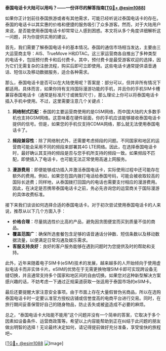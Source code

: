 **泰国电话卡大陆可以用吗？——一份详尽的解答指南[[TG💪+ @esim1088](https://t.me/s/esim1088)]**

如果你正计划前往泰国旅游或者有其他需求，可能已经听说过泰国电话卡的存在。泰国的电话卡以其实惠的价格和便捷的服务吸引了众多游客。然而，对于大陆用户来说，是否能使用泰国电话卡却常常让人感到困惑。本文将从多个角度详细解析这一问题，并为你提供实用的建议。

首先，我们需要了解泰国电话卡的基本情况。泰国的通信市场相当发达，主要由三大运营商主导：AIS、TrueMove H和DTAC。这三家运营商各自推出了多种类型的电话卡，包括预付费卡和后付费卡。其中，预付费卡是最受游客欢迎的选择，因为它们无需复杂的注册流程，购买后即可立即使用。这些电话卡通常提供语音通话、短信以及移动数据服务，适合各种需求。

那么，泰国电话卡是否可以在大陆使用呢？答案是：部分可以，但并非所有情况下都适用。具体而言，如果你持有支持国际漫游功能的手机，并且你的手机SIM卡槽兼容泰国电话卡（通常是标准尺寸或微型尺寸），那么理论上你可以将泰国电话卡插入手机中使用。不过，这里需要注意几个关键点：

1. **网络制式匹配**：泰国的主要运营商使用的是GSM网络，而中国大陆的大多数手机也支持GSM网络。这意味着在硬件层面，你的手机应该能够接收泰国电话卡提供的信号。但是，如果您的手机仅支持CDMA网络，那么就无法使用泰国电话卡了。

2. **频段兼容性**：除了网络制式外，还需要考虑频段的问题。不同国家和地区的运营商可能会采用不同的频段来部署其4G LTE网络。因此，在选择泰国电话卡时，最好确认其支持的频段是否与您手机所支持的频段一致。如果频段不匹配，即使插入了电话卡，也可能无法正常使用高速上网服务。

3. **漫游费用**：即便能够成功插入并激活泰国电话卡，实际使用过程中还可能存在额外的费用。例如，如果您在国内拨打电话给泰国号码，可能会被收取较高的国际长途费；同样地，从泰国拨打回国内的电话也需要支付相应的漫游费用。因此，在决定是否携带泰国电话卡之前，务必先咨询您的运营商关于国际漫游的具体收费标准。

接下来我们谈谈如何选择合适的泰国电话卡。对于初次尝试使用泰国电话卡的人来说，推荐从以下几个方面入手：

- **价格合理**：尽量挑选性价比高的产品，避免因贪图便宜而买到质量不佳的商品。
- **覆盖范围广**：确保所选套餐包含足够的语音通话分钟数、短信条数以及移动数据流量，以便满足日常沟通及娱乐需求。
- **客服支持良好**：良好的客户服务能够在遇到问题时为您提供及时的帮助和支持。

此外，近年来随着电子SIM卡(eSIM)技术的发展，越来越多的人开始倾向于使用虚拟电话卡而非实体卡片。eSIM的优势在于无需更换物理SIM卡即可实现跨设备无缝切换，并且通常支持多个国家和地区间的自由切换。如果您对这种新型解决方案感兴趣的话，不妨考虑一下通过正规渠道获取一张适用于泰国市场的eSIM卡。

最后还要提醒大家注意安全事项。由于市面上存在大量假冒伪劣商品，所以在选购泰国电话卡时一定要认准官方授权店铺或信誉度高的电商平台进行交易。同时，在旅行期间妥善保管好自己的随身物品，防止丢失或被盗造成不必要的麻烦。

总之，“泰国电话卡大陆能不能用”这个问题并没有一个简单的答案，它取决于多个因素如设备条件、运营商政策等。希望以上内容能帮助到正在纠结于此问题的朋友做出明智的选择！无论最终决定如何，请记得提前做好充分准备，享受愉快的旅程吧~

[[TG💪+ @esim1088](https://t.me/s/esim1088) ![Image](https://i.postimg.cc/4NQfJmqS/Snipaste-2025-05-13-00-14-12.png)]